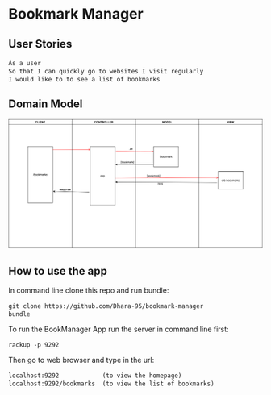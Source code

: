 # Bookmark Manager

**User Stories**
---

```
As a user
So that I can quickly go to websites I visit regularly
I would like to to see a list of bookmarks

```

**Domain Model**
---
![Domain Model](https://github.com/Dhara-95/bookmark-manager/blob/master/bookmark-manager/screenshots/Domain_Model.png)

**How to use the app**
---
In command line clone this repo and run bundle:

```
git clone https://github.com/Dhara-95/bookmark-manager
bundle
```

To run the BookManager App run the server in command line first:

```
rackup -p 9292
```

Then go to web browser and type in the url:

```
localhost:9292            (to view the homepage)
localhost:9292/bookmarks  (to view the list of bookmarks)
```
